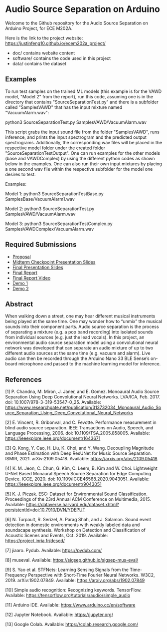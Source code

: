 # Audio Source Separation on Arduino

Welcome to the Github repository for the Audio Source Separation on Arduino Project, for ECE M202A.

Here is the link to the project website: https://justinfeng10.github.io/ecem202a_project/

* doc/ contains website content
* software/ contains the code used in this project
* data/ contains the dataset

## Examples

To run test samples on the trained ML models (this example is for the VAWD model, "Model 2" from the report), run this code, assuming one is in the directory that contains "SourceSeparationTest.py" and there is a subfolder called "SamplesVAWD" that has the input mixture named "VacuumAlarm.wav":

python3 SourceSeparationTest.py SamplesVAWD/VacuumAlarm.wav

This script grabs the input sound file from the folder "SamplesVAWD", runs inference, and prints the input spectrogram and the predicted output spectrograms. Additionally, the corresponding wav files will be placed in the respective model folder under the created folder "SourceSeparationTestOutput". One can run examples for the other models (base and VAWDComplex) by using the different python codes as shown below in the examples. One can also run their own input mixtures by placing  a one second wav file within the respective subfolder for the model one desires to test.

Examples:

Model 1: python3 SourceSeparationTestBase.py SamplesBase/VacuumAlarm1.wav

Model 2: python3 SourceSeparationTest.py SamplesVAWD/VacuumAlarm.wav

Model 3: python3 SourceSeparationTestComplex.py SamplesVAWDComplex/VacuumAlarm.wav

## Required Submissions

* [Proposal](/docs/proposal.md)
* [Midterm Checkpoint Presentation Slides](https://docs.google.com/presentation/d/1Vsg-iq3j5DP994vDR3WmkYU4yzW6A_noixU22QlIx8o/edit?usp=sharing)
* [Final Presentation Slides](https://docs.google.com/presentation/d/1Yf8Y32Tk36Zz1VE6MUDrayRQ5ihTwDeXtkDPviiufFo/edit?usp=sharing)
* [Final Report](/docs/report.md)
* [Final Report Video](https://youtu.be/9TLBRLbjA2U)
* [Demo 1](https://youtu.be/1CPYJBp5IpI)
* [Demo 2](https://youtu.be/DU1GsaJTA9M)

## Abstract

When walking down a street, one may hear different musical instruments being played at the same time. One may wonder how to “unmix” the musical sounds into their component parts. Audio source separation is the process of separating a mixture (e.g. a pop band recording) into isolated sounds from individual sources (e.g. just the lead vocals). In this project, an environmental audio source separation model using a convolutional neural network was developed that can separate an audio mixture of up to two different audio sources at the same time (e.g. vacuum and alarm). Live audio can then be recorded through the Arduino Nano 33 BLE Sense’s on-board microphone and passed to the machine learning model for inference.

## References

[1] P. Chandna, M. Miron, J. Janer, and E. Gomez. Monoaural Audio Source Separation Using Deep Convolutional Neural Networks. LVA/ICA, Feb. 2017. doi:
    10.1007/978-3-319-53547-0_25. Available:
    <https://www.researchgate.net/publication/313732034_Monoaural_Audio_Source_Separation_Using_Deep_Convolutional_Neural_Networks>
    
[2] E. Vincent, R. Gribonval, and C. Fevotte. Performance measurement in blind audio source separation. IEEE Transactions on Audio, Speech, and Language
    Processing, 2006. doi: 10.1109/TSA.2005.858005. Available: <https://ieeexplore.ieee.org/document/1643671>
    
[3] Q. Kong, Y. Cao, H. Liu, K. Choi, and Y. Wang. Decoupling Magnitude and Phase Estimation with Deep ResUNet for Music Source Separation. ISMIR, 2021.
    arXiv:2109.05418. Available: <https://arxiv.org/abs/2109.05418>
    
[4] K. M. Jeon, C. Chun, G. Kim, C. Leem, B. Kim and W. Choi. Lightweight U-Net Based Monaural Speech Source Separation for Edge Computing Device. ICCE, 2020.
    doi: 10.1109/ICCE46568.2020.9043051. Available: <https://ieeexplore.ieee.org/document/9043051>
    
[5] K. J. Piczak. ESC: Dataset for Environmental Sound Classification. Proceedings of the 23rd Annual ACM Conference on Multimedia, 2015. Available:
    <https://dataverse.harvard.edu/dataset.xhtml?persistentId=doi:10.7910/DVN/YDEPUT>
    
[6] N. Turpault, R. Serizel, A. Parag Shah, and J. Salamon. Sound event detection in domestic environments with weakly labeled data and soundscape synthesis.
    Workshop on Detection and Classification of Acoustic Scenes and Events, Oct. 2019. Available: <https://project.inria.fr/desed/>
    
[7] jiaaro. Pydub. Available: <https://pydub.com/>

[8] museval. Available: <https://sigsep.github.io/sigsep-mus-eval/>

[9] S. Yao et al. STFNets: Learning Sensing Signals from the Time-Frequency Perspective with Short-Time Fourier Neural Networks. W3C2, 2019. arXiv:1902.07849. 
    Available: <https://arxiv.org/abs/1902.07849>

[10] Simple audio recognition: Recognizing keywords. TensorFlow. Available: <https://tensorflow.org/tutorials/audio/simple_audio>
    
[11] Arduino IDE. Available: <https://www.arduino.cc/en/software>

[12] Jupyter Notebook. Available: <https://jupyter.org/>

[13] Google Colab. Available: <https://colab.research.google.com/>
